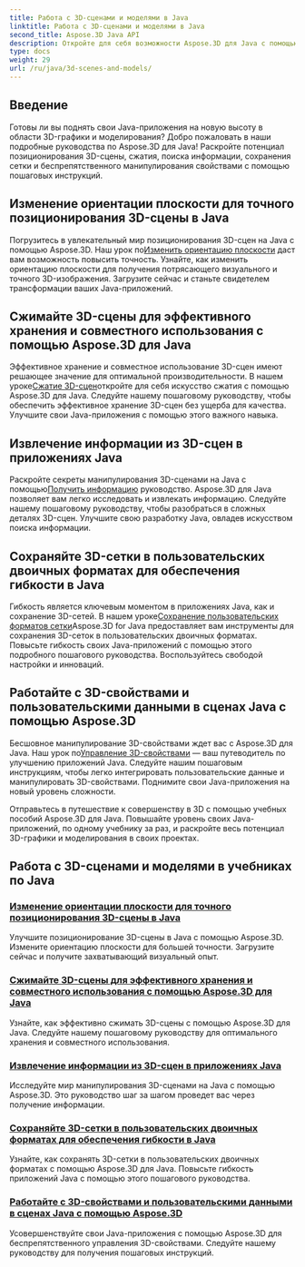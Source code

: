 ```yaml
---
title: Работа с 3D-сценами и моделями в Java
linktitle: Работа с 3D-сценами и моделями в Java
second_title: Aspose.3D Java API
description: Откройте для себя возможности Aspose.3D для Java с помощью наших руководств. Повысьте точность, эффективность хранения и манипулирование 3D-сценами в ваших Java-приложениях.
type: docs
weight: 29
url: /ru/java/3d-scenes-and-models/
---
```

## Введение

Готовы ли вы поднять свои Java-приложения на новую высоту в области 3D-графики и моделирования? Добро пожаловать в наши подробные руководства по Aspose.3D для Java! Раскройте потенциал позиционирования 3D-сцены, сжатия, поиска информации, сохранения сетки и беспрепятственного манипулирования свойствами с помощью пошаговых инструкций.

## Изменение ориентации плоскости для точного позиционирования 3D-сцены в Java

 Погрузитесь в увлекательный мир позиционирования 3D-сцен на Java с помощью Aspose.3D. Наш урок по[Изменить ориентацию плоскости](./change-plane-orientation/) даст вам возможность повысить точность. Узнайте, как изменить ориентацию плоскости для получения потрясающего визуального и точного 3D-изображения. Загрузите сейчас и станьте свидетелем трансформации ваших Java-приложений.

## Сжимайте 3D-сцены для эффективного хранения и совместного использования с помощью Aspose.3D для Java

 Эффективное хранение и совместное использование 3D-сцен имеют решающее значение для оптимальной производительности. В нашем уроке[Сжатие 3D-сцен](./compress-3d-scenes/)откройте для себя искусство сжатия с помощью Aspose.3D для Java. Следуйте нашему пошаговому руководству, чтобы обеспечить эффективное хранение 3D-сцен без ущерба для качества. Улучшите свои Java-приложения с помощью этого важного навыка.

## Извлечение информации из 3D-сцен в приложениях Java

 Раскройте секреты манипулирования 3D-сценами на Java с помощью[Получить информацию](./get-scene-information/) руководство. Aspose.3D для Java позволяет вам легко исследовать и извлекать информацию. Следуйте нашему пошаговому руководству, чтобы разобраться в сложных деталях 3D-сцен. Улучшите свою разработку Java, овладев искусством поиска информации.

## Сохраняйте 3D-сетки в пользовательских двоичных форматах для обеспечения гибкости в Java

 Гибкость является ключевым моментом в приложениях Java, как и сохранение 3D-сетей. В нашем уроке[Сохранение пользовательских форматов сетки](./save-custom-mesh-formats/)Aspose.3D for Java предоставляет вам инструменты для сохранения 3D-сеток в пользовательских двоичных форматах. Повысьте гибкость своих Java-приложений с помощью этого подробного пошагового руководства. Воспользуйтесь свободой настройки и инноваций.

## Работайте с 3D-свойствами и пользовательскими данными в сценах Java с помощью Aspose.3D

 Бесшовное манипулирование 3D-свойствами ждет вас с Aspose.3D для Java. Наш урок по[Управление 3D-свойствами](./managing-3d-properties-scenes/) — ваш путеводитель по улучшению приложений Java. Следуйте нашим пошаговым инструкциям, чтобы легко интегрировать пользовательские данные и манипулировать 3D-свойствами. Поднимите свои Java-приложения на новый уровень сложности.

Отправьтесь в путешествие к совершенству в 3D с помощью учебных пособий Aspose.3D для Java. Повышайте уровень своих Java-приложений, по одному учебнику за раз, и раскройте весь потенциал 3D-графики и моделирования в своих проектах.
## Работа с 3D-сценами и моделями в учебниках по Java
### [Изменение ориентации плоскости для точного позиционирования 3D-сцены в Java](./change-plane-orientation/)
Улучшите позиционирование 3D-сцены в Java с помощью Aspose.3D. Измените ориентацию плоскости для большей точности. Загрузите сейчас и получите захватывающий визуальный опыт.
### [Сжимайте 3D-сцены для эффективного хранения и совместного использования с помощью Aspose.3D для Java](./compress-3d-scenes/)
Узнайте, как эффективно сжимать 3D-сцены с помощью Aspose.3D для Java. Следуйте нашему пошаговому руководству для оптимального хранения и совместного использования.
### [Извлечение информации из 3D-сцен в приложениях Java](./get-scene-information/)
Исследуйте мир манипулирования 3D-сценами на Java с помощью Aspose.3D. Это руководство шаг за шагом проведет вас через получение информации.
### [Сохраняйте 3D-сетки в пользовательских двоичных форматах для обеспечения гибкости в Java](./save-custom-mesh-formats/)
Узнайте, как сохранять 3D-сетки в пользовательских двоичных форматах с помощью Aspose.3D для Java. Повысьте гибкость приложений Java с помощью этого пошагового руководства.
### [Работайте с 3D-свойствами и пользовательскими данными в сценах Java с помощью Aspose.3D](./managing-3d-properties-scenes/)
Усовершенствуйте свои Java-приложения с помощью Aspose.3D для беспрепятственного управления 3D-свойствами. Следуйте нашему руководству для получения пошаговых инструкций.